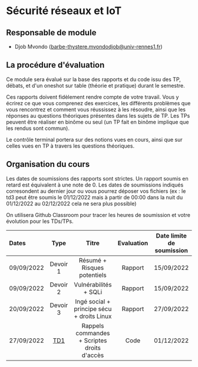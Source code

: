 # Sécurité réseaux et IoT

## Responsable de module

- Djob Mvondo (barbe-thystere.mvondodjob@univ-rennes1.fr)

## La procédure d'évaluation

Ce module sera évalué sur la base des rapports et du code issu des TP, débats, et d'un oneshot sur table (théorie et pratique) durant le semestre.

Ces rapports doivent fidèlement rendre compte de votre travail.
Vous y écrirez ce que vous comprenez des exercices, les différents problèmes que vous rencontrez et comment vous réussissez à les résoudre, ainsi que les réponses au questions théoriques présentes dans les sujets de TP. Les TPs peuvent être réaliser en binôme ou seul (un TP fait en binôme implique que les rendus sont commun).

Le contrôle terminal portera sur des notions vues en cours, ainsi que sur celles vues en TP à travers les questions théoriques.

## Organisation du cours

Les dates de soumissions des rapports sont strictes. Un rapport soumis en retard est équivalent à une note de 0.
Les dates de soumissions indiqués corresondent au dernier jour ou vous pourrez déposer vos fichiers (ex : le td3 peut être soumis le 01/12/2022 mais à partir de 00:00 dans la nuit du 01/12/2022 au 02/12/2022 cela ne sera plus possible)

On utilisera Github Classroom pour tracer les heures de soumission et votre évolution pour les TDs/TPs.

| Dates  | Type | Titre | Evaluation | Date limite de soumission
| :------------   | :---------------: | :---------------:               | :---------------: | :---------------: |
| 09/09/2022      | Devoir 1 | Résumé + Risques potentiels  |  Rapport    |  15/09/2022   |
| 09/09/2022      | Devoir 2 | Vulnérabilités + SQLi  |  Rapport    |  15/09/2022   |
| 20/09/2022      | Devoir 3 | Ingé social + principe sécu + droits Linux | Rapport | 27/09/2022 |
| 27/09/2022      | [TD1](https://github.com/djobiii2078/srio-esir/tree/main/td-tp/td1)      | Rappels commandes + Scriptes droits d'accès | Code | 01/12/2022 |

